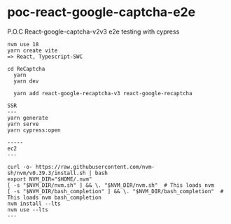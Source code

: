 # poc-react-google-captcha-e2e
P.O.C React-google-captcha-v2v3 e2e testing with cypress

```
nvm use 18
yarn create vite
=> React, Typescript-SWC

cd ReCaptcha
  yarn
  yarn dev

  yarn add react-google-recaptcha-v3 react-google-recaptcha

SSR
---
yarn generate 
yarn serve
yarn cypress:open

-----
ec2
---

curl -o- https://raw.githubusercontent.com/nvm-sh/nvm/v0.39.3/install.sh | bash
export NVM_DIR="$HOME/.nvm"
[ -s "$NVM_DIR/nvm.sh" ] && \. "$NVM_DIR/nvm.sh"  # This loads nvm
[ -s "$NVM_DIR/bash_completion" ] && \. "$NVM_DIR/bash_completion"  # This loads nvm bash_completion
nvm install --lts
nvm use --lts  
---

```